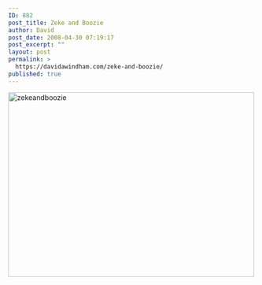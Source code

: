 ```yaml
---
ID: 882
post_title: Zeke and Boozie
author: David
post_date: 2008-04-30 07:19:17
post_excerpt: ""
layout: post
permalink: >
  https://davidawindham.com/zeke-and-boozie/
published: true
---
```

<img src="http://davidawindham.com/wp-content/uploads/2014/02/zekeandboozie.jpg" alt="zekeandboozie" width="500" height="375" class="alignleft size-full wp-image-883" />